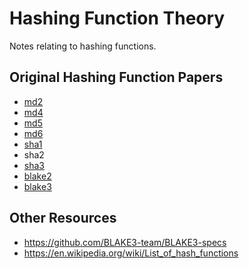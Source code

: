 
# Hashing Function Theory

Notes relating to hashing functions.

## Original Hashing Function Papers

- [md2](https://github.com/lancejpollard/hash/blob/make/paper/md2/original.pdf)
- [md4](https://github.com/lancejpollard/hash/blob/make/paper/md4/original.pdf)
- [md5](https://github.com/lancejpollard/hash/blob/make/paper/md5/original.pdf)
- [md6](https://github.com/lancejpollard/hash/blob/make/paper/md6/original.pdf)
- [sha1](https://github.com/lancejpollard/hash/blob/make/paper/sha1/original.pdf)
- sha2
- [sha3](https://github.com/lancejpollard/hash/blob/make/paper/sha3/original.pdf)
- [blake2](https://github.com/lancejpollard/hash/blob/make/paper/blake2/original.pdf)
- [blake3](https://github.com/lancejpollard/hash/blob/make/paper/blake3/original.pdf)

## Other Resources

- https://github.com/BLAKE3-team/BLAKE3-specs
- https://en.wikipedia.org/wiki/List_of_hash_functions
